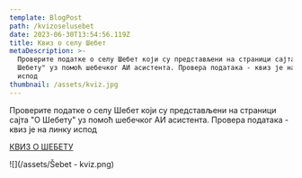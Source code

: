 ```yaml
---
template: BlogPost
path: /kvizoselusebet
date: 2023-06-30T13:54:56.119Z
title: Квиз о селу Шебет
metaDescription: >-
  Проверите податке о селу Шебет који су представљени на страници сајта "О
  Шебету" уз помоћ шебечког АИ асистента. Провера података - квиз је на линку
  испод
thumbnail: /assets/kviz.jpg
---
```

Проверите податке о селу Шебет који су представљени на страници сајта "О Шебету" уз помоћ шебечког АИ асистента. Провера података - квиз је на линку испод

[ КВИЗ О ШЕБЕТУ](https://www.chatnode.ai/embed/c4c4645a70a7bcd0)

![](/assets/Šebet - kviz.png)
